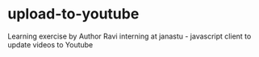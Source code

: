 # upload-to-youtube
Learning exercise by Author Ravi interning at janastu - javascript client to update videos to Youtube
